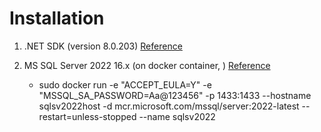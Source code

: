 # Installation

1. .NET SDK (version 8.0.203) [Reference](https://dotnet.microsoft.com/en-us/download)
2. MS SQL Server 2022 16.x (on docker container, ) [Reference](https://learn.microsoft.com/en-us/sql/linux/quickstart-install-connect-docker?view=sql-server-ver16&tabs=cli&pivots=cs1-bash)

   - sudo docker run -e "ACCEPT_EULA=Y" -e "MSSQL_SA_PASSWORD=Aa@123456" -p 1433:1433 --hostname sqlsv2022host -d mcr.microsoft.com/mssql/server:2022-latest --restart=unless-stopped --name sqlsv2022
